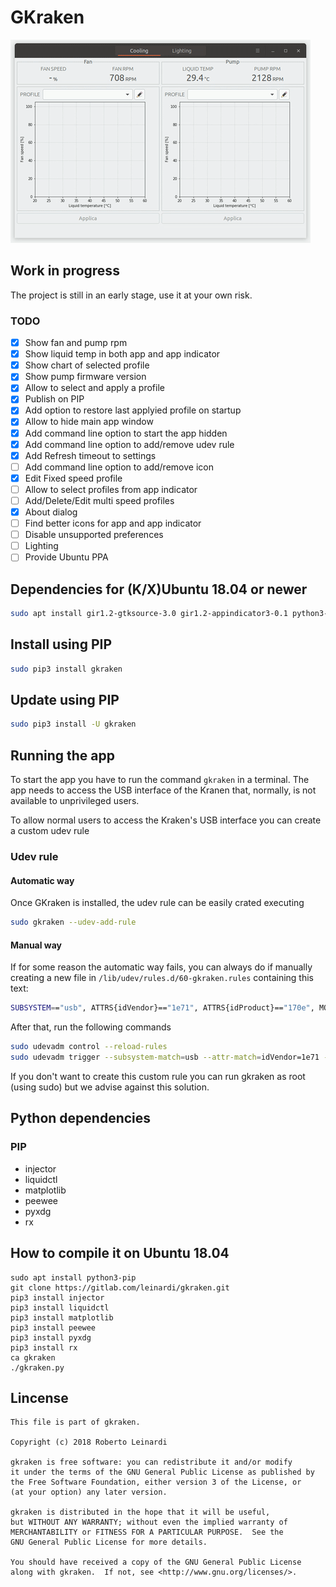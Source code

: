 # GKraken

![GKraken video](/art/gkraken-video.gif)

## Work in progress
The project is still in an early stage, use it at your own risk.

### TODO

- [x] Show fan and pump rpm
- [x] Show liquid temp in both app and app indicator
- [x] Show chart of selected profile
- [x] Show pump firmware version
- [x] Allow to select and apply a profile
- [x] Publish on PIP
- [x] Add option to restore last applyied profile on startup
- [x] Allow to hide main app window
- [x] Add command line option to start the app hidden
- [x] Add command line option to add/remove udev rule
- [x] Add Refresh timeout to settings 
- [ ] Add command line option to add/remove icon
- [x] Edit Fixed speed profile
- [ ] Allow to select profiles from app indicator
- [ ] Add/Delete/Edit multi speed profiles
- [x] About dialog
- [ ] Find better icons for app and app indicator
- [ ] Disable unsupported preferences
- [ ] Lighting
- [ ] Provide Ubuntu PPA

## Dependencies for (K/X)Ubuntu 18.04 or newer
```bash
sudo apt install gir1.2-gtksource-3.0 gir1.2-appindicator3-0.1 python3-gi-cairo python3-pip
```

## Install using PIP
```bash
sudo pip3 install gkraken
```

## Update using PIP
```bash
sudo pip3 install -U gkraken
```

## Running the app
To start the app you have to run the command `gkraken` in a terminal. The app needs to access the USB interface of the Kranen that, normally,
is not available to unprivileged users. 

To allow normal users to access the Kraken's USB interface you can 
create a custom udev rule

### Udev rule
#### Automatic way
Once GKraken is installed, the udev rule can be easily crated executing
```bash
sudo gkraken --udev-add-rule
```

#### Manual way
If for some reason the automatic way fails, you can always do if manually creating a new 
file in `/lib/udev/rules.d/60-gkraken.rules` containing this text:
```bash
SUBSYSTEM=="usb", ATTRS{idVendor}=="1e71", ATTRS{idProduct}=="170e", MODE="0666"
```

After that, run the following commands
```bash
sudo udevadm control --reload-rules
sudo udevadm trigger --subsystem-match=usb --attr-match=idVendor=1e71 --action=add
```

If you don't want to create this custom rule you can run gkraken as root 
(using sudo) but we advise against this solution.


## Python dependencies
### PIP
* injector
* liquidctl
* matplotlib
* peewee
* pyxdg
* rx

## How to compile it on Ubuntu 18.04

```
sudo apt install python3-pip
git clone https://gitlab.com/leinardi/gkraken.git
pip3 install injector
pip3 install liquidctl
pip3 install matplotlib
pip3 install peewee
pip3 install pyxdg
pip3 install rx
ca gkraken
./gkraken.py
```

## Lincense
```
This file is part of gkraken.

Copyright (c) 2018 Roberto Leinardi

gkraken is free software: you can redistribute it and/or modify
it under the terms of the GNU General Public License as published by
the Free Software Foundation, either version 3 of the License, or
(at your option) any later version.

gkraken is distributed in the hope that it will be useful,
but WITHOUT ANY WARRANTY; without even the implied warranty of
MERCHANTABILITY or FITNESS FOR A PARTICULAR PURPOSE.  See the
GNU General Public License for more details.

You should have received a copy of the GNU General Public License
along with gkraken.  If not, see <http://www.gnu.org/licenses/>.
```
